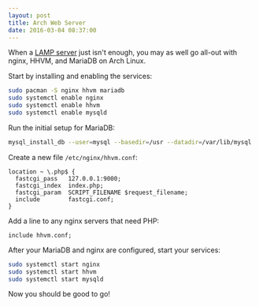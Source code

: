 ```yaml
---
layout: post
title: Arch Web Server
date: 2016-03-04 08:37:00
---
```


When a [LAMP server](/2016/02/17/lamp-setup/) just isn't enough, you may as well go all-out with nginx, HHVM, and MariaDB on Arch Linux.

Start by installing and enabling the services:

```bash
sudo pacman -S nginx hhvm mariadb
sudo systemctl enable nginx
sudo systemctl enable hhvm
sudo systemctl enable mysqld
```

Run the initial setup for MariaDB:

```bash
mysql_install_db --user=mysql --basedir=/usr --datadir=/var/lib/mysql
```

Create a new file `/etc/nginx/hhvm.conf`:

```nginx
location ~ \.php$ {
  fastcgi_pass   127.0.0.1:9000;
  fastcgi_index  index.php;
  fastcgi_param  SCRIPT_FILENAME $request_filename;
  include        fastcgi.conf;
}
```

Add a line to any nginx servers that need PHP:

```nginx
include hhvm.conf;
```

After your MariaDB and nginx are configured, start your services:

```bash
sudo systemctl start nginx
sudo systemctl start hhvm
sudo systemctl start mysqld
```

Now you should be good to go!
